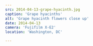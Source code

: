```yaml
---
src: 2014-04-13-grape-hyacinth.jpg
caption: 'Grape hyacinths'
alt: 'Grape hyacinth flowers close up'
date: 2014-04-13
camera: 'Fujifilm X-E2'
location: 'Washington, DC'

---
```

